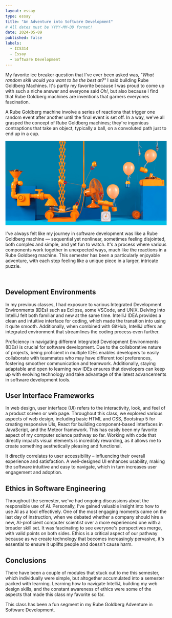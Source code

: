```yaml
---
layout: essay
type: essay
title: "An Adventure into Software Development"
# All dates must be YYYY-MM-DD format!
date: 2024-05-09
published: false
labels:
  - ICS314
  - Essay
  - Software Development
---
```


My favorite ice breaker question that I've ever been asked was, *"What random skill would you want to be the best at?"* I said building Rube Goldberg Machines. It's partly my favorite because I was proud to come up with such a niche answer and everyone said *Oh!*, but also because I find that Rube Goldberg machines are inventions that garners everyones fascination.

A Rube Goldberg machine involve a series of reactions that trigger one random event after another until the final event is set off. In a way, we've all grasped the concept of Rube Goldberg machines; they're ingenious contraptions that take an object, typically a ball, on a convoluted path just to end up in a cup. 

<div align="center">
  <img width=700px src="../img/essay_pics/rgm-adventure/rgm-adventure-1.png">
</div>

I've always felt like my journey in software development was like a Rube Goldberg machine — sequential yet nonlinear, sometimes feeling disjointed, both complex and simple, and yet fun to watch. It's a process where various components work together in unexpected ways, much like the reactions in a Rube Goldberg machine. This semester has been a particularly enjoyable adventure, with each step feeling like a unique piece in a larger, intricate puzzle.

<br>

## Development Environments

In my previous classes, I had exposure to various Integrated Development Environments (IDEs) such as Eclipse, some VSCode, and UNIX. Delving into IntelliJ felt both familiar and new at the same time. IntelliJ IDEA provides a clean and intuitive interface for coding, which made the transition into using it quite smooth. Additionally, when combined with GitHub, IntelliJ offers an integrated environment that streamlines the coding process even further. 

Proficiency in navigating different Integrated Development Environments (IDEs) is crucial for software development. Due to the collaborative nature of projects, being proficient in multiple IDEs enables developers to easily collaborate with teammates who may have different tool preferences, fostering smoother communication and teamwork. Additionally, staying adaptable and open to learning new IDEs ensures that developers can keep up with evolving technology and take advantage of the latest advancements in software development tools.

## User Interface Frameworks

In web design, user interface (UI) refers to the interactivity, look, and feel of a product screen or web page. 
Throughout this class, we explored various aspects of web design, including basic HTML and CSS, Bootstrap 5 for creating responsive UIs, React for building component-based interfaces in JavaScript, and the Meteor framework. This has easily been my favorite aspect of my computer science pathway so far. Working with code that directly impacts visual elements is incredibly rewarding, as it allows me to create something aesthetically pleasing and functional.

It directly correlates to user accessibility – influencing their overall experience and satisfaction. A well-designed UI enhances usability, making the software intuitive and easy to navigate, which in turn increases user engagement and adoption.

## Ethics in Software Engineering

Throughout the semester, we've had ongoing discussions about the responsible use of AI. Personally, I've gained valuable insight into how to use AI as a tool effectively. One of the most engaging moments came on the last day of instruction, when we debated whether a company should hire a new, AI-proficient computer scientist over a more experienced one with a broader skill set. It was fascinating to see everyone's perspectives merge, with valid points on both sides. Ethics is a critical aspect of our pathway because as we create technology that becomes increasingly pervasive, it's essential to ensure it uplifts people and doesn't cause harm.

## Conclusions

There have been a couple of modules that stuck out to me this semester, which individually were simple, but altogether accumulated into a semester packed with learning. Learning how to navigate IntelliJ, building my web design skills, and the constant awareness of ethics were some of the aspects that made this class my favorite so far. 

This class has been a fun segment in my Rube Goldberg Adventure in Software Development.

